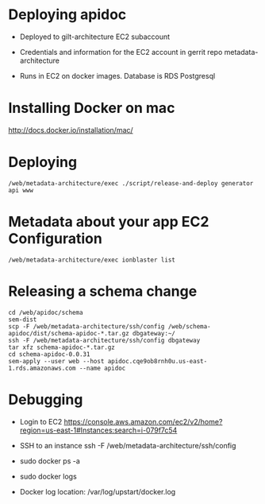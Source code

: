 Deploying apidoc
================

 - Deployed to gilt-architecture EC2 subaccount

 - Credentials and information for the EC2 account in gerrit repo
   metadata-architecture

 - Runs in EC2 on docker images. Database is RDS Postgresql

Installing Docker on mac
========================

  http://docs.docker.io/installation/mac/

Deploying
==============

    /web/metadata-architecture/exec ./script/release-and-deploy generator api www

Metadata about your app EC2 Configuration
=========================================

    /web/metadata-architecture/exec ionblaster list

Releasing a schema change
=========================

    cd /web/apidoc/schema
    sem-dist
    scp -F /web/metadata-architecture/ssh/config /web/schema-apidoc/dist/schema-apidoc-*.tar.gz dbgateway:~/
    ssh -F /web/metadata-architecture/ssh/config dbgateway
    tar xfz schema-apidoc-*.tar.gz
    cd schema-apidoc-0.0.31
    sem-apply --user web --host apidoc.cqe9ob8rnh0u.us-east-1.rds.amazonaws.com --name apidoc

Debugging
=========

 - Login to EC2 https://console.aws.amazon.com/ec2/v2/home?region=us-east-1#Instances:search=i-079f7c54

 - SSH to an instance
   ssh -F /web/metadata-architecture/ssh/config <EC2 Hostname>

 - sudo docker ps -a

 - sudo docker logs <container id>

 - Docker log location: /var/log/upstart/docker.log
